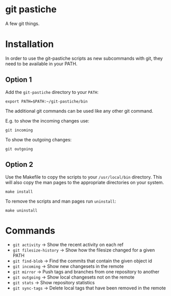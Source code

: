 git pastiche
============

A few git things.

Installation
============

In order to use the git-pastiche scripts as new subcommands with git, 
they need to be available in your PATH.

Option 1
--------

Add the `git-pastiche` directory to your `PATH`:

    export PATH=$PATH:~/git-pastiche/bin

The additional git commands can be used like any other git command.

E.g. to show the incoming changes use:

    git incoming

To show the outgoing changes:

    git outgoing



Option 2
--------

Use the Makefile to copy the scripts to your `/usr/local/bin` directory.
This will also copy the man pages to the appropriate directories on your
system.

    make install

To remove the scripts and man pages run `uninstall`:

    make uninstall

Commands
=========

* `git activity` -> Show the recent activity on each ref
* `git filesize-history` -> Show how the filesize changed for a given PATH
* `git find-blob` -> Find the commits that contain the given object id
* `git incoming` -> Show new changesets in the remote
* `git mirror` -> Push tags and branches from one repository to another
* `git outgoing` -> Show local changesets not on the remote
* `git stats` -> Show repository statistics
* `git sync-tags` -> Delete local tags that have been removed in the remote
